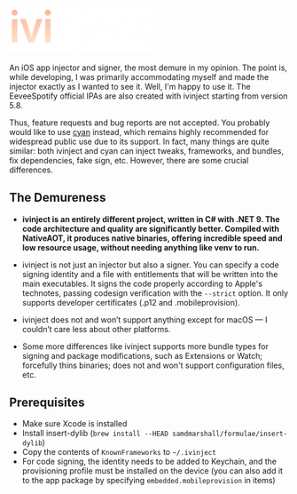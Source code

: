 <img src="Images/Banner.png" width="256"/>

An iOS app injector and signer, the most demure in my opinion. The point is, while developing, I was primarily accommodating myself and made the injector exactly as I wanted to see it. Well, I'm happy to use it. The EeveeSpotify official IPAs are also created with ivinject starting from version 5.8.

Thus, feature requests and bug reports are not accepted. You probably would like to use [cyan](https://github.com/asdfzxcvbn/pyzule-rw) instead, which remains highly recommended for widespread public use due to its support. In fact, many things are quite similar: both ivinject and cyan can inject tweaks, frameworks, and bundles, fix dependencies, fake sign, etc. However, there are some crucial differences.

## The Demureness
- **ivinject is an entirely different project, written in C# with .NET 9. The code architecture and quality are significantly better. Compiled with NativeAOT, it produces native binaries, offering incredible speed and low resource usage, without needing anything like venv to run.**

- ivinject is not just an injector but also a signer. You can specify a code signing identity and a file with entitlements that will be written into the main executables. It signs the code properly according to Apple's technotes, passing codesign verification with the `--strict` option. It only supports developer certificates (.p12 and .mobileprovision).

- ivinject does not and won’t support anything except for macOS — I couldn’t care less about other platforms.

- Some more differences like ivinject supports more bundle types for signing and package modifications, such as Extensions or Watch; forcefully thins binaries; does not and won't support configuration files, etc.

## Prerequisites
* Make sure Xcode is installed
* Install insert-dylib (`brew install --HEAD samdmarshall/formulae/insert-dylib`)
* Copy the contents of `KnownFrameworks` to `~/.ivinject`
* For code signing, the identity needs to be added to Keychain, and the provisioning profile must be installed on the device (you can also add it to the app package by specifying `embedded.mobileprovision` in items)